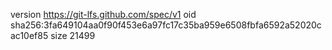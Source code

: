 version https://git-lfs.github.com/spec/v1
oid sha256:3fa649104aa0f90f453e6a97fc17c35ba959e6508fbfa6592a52020cac10ef85
size 21499
